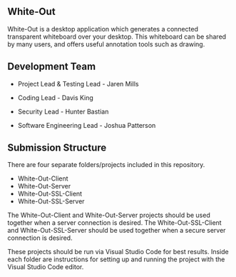 ## White-Out
White-Out is a desktop application which generates a connected transparent whiteboard over your desktop. This whiteboard can be shared by many users, and offers useful annotation tools such as drawing.


## Development Team
- Project Lead & Testing Lead - Jaren Mills

- Coding Lead - Davis King

- Security Lead - Hunter Bastian

- Software Engineering Lead - Joshua Patterson

## Submission Structure
There are four separate folders/projects included in this repository.
- White-Out-Client
- White-Out-Server
- White-Out-SSL-Client
- White-Out-SSL-Server

The White-Out-Client and White-Out-Server projects should be used together when a server connection is desired.
The White-Out-SSL-Client and White-Out-SSL-Server should be used together when a secure server connection is desired.

These projects should be run via Visual Studio Code for best results.
Inside each folder are instructions for setting up and running the project with the Visual Studio Code editor.
